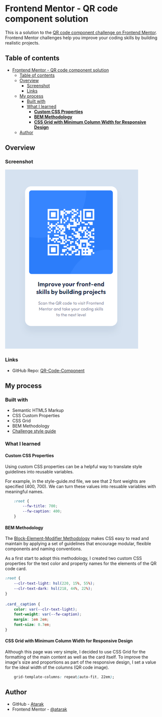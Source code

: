 # Frontend Mentor - QR code component solution

This is a solution to the [QR code component challenge on Frontend Mentor](https://www.frontendmentor.io/challenges/qr-code-component-iux_sIO_H). Frontend Mentor challenges help you improve your coding skills by building realistic projects. 

## Table of contents

- [Frontend Mentor - QR code component solution](#frontend-mentor---qr-code-component-solution)
  - [Table of contents](#table-of-contents)
  - [Overview](#overview)
    - [Screenshot](#screenshot)
    - [Links](#links)
  - [My process](#my-process)
    - [Built with](#built-with)
    - [What I learned](#what-i-learned)
      - [**Custom CSS Properties**](#custom-css-properties)
      - [**BEM Methodology**](#bem-methodology)
      - [**CSS Grid with Minimum Column Width for Responsive Design**](#css-grid-with-minimum-column-width-for-responsive-design)
  - [Author](#author)

## Overview

### Screenshot

![](./design/desktop-screenshot-zoom-20230524.png)

### Links

- GitHub Repo: [QR-Code-Component](https://atarak.github.io/fm-qr-code-component/)

## My process

### Built with

- Semantic HTML5 Markup
- CSS Custom Properties
- CSS Grid
- BEM Methodology
- [Challenge style guide](style-guide.md)


### What I learned
#### **Custom CSS Properties**
Using custom CSS properties can be a helpful way to translate style guidelines into reusable variables.

For example, in the style-guide.md file, we see that 2 font weights are specified (400, 700). We can turn these values into resuable variables with meaningful names.
```css
    :root {
        --fw-title: 700;
        --fw-caption: 400;
    }
```

#### **BEM Methodology**
The [Block-Element-Modifier Methodology](https://getbem.com/) makes CSS easy to read and maintain by applying a set of guidelines that encourage modular, flexible components and naming conventions.

As a first start to adopt this methodology, I created two custom CSS properties for the text color and property names for the elements of the QR code card.

```css
:root {
    --clr-text-light: hsl(220, 15%, 55%);
    --clr-text-dark: hsl(218, 44%, 22%);
}

.card__caption {
    color: var(--clr-text-light);
    font-weight: var(--fw-caption);
    margin: 1em 2em;
    font-size: 0.7em;
}
```

#### **CSS Grid with Minimum Column Width for Responsive Design**
Although this page was very simple, I decided to use CSS Grid for the formatting of the main content as well as the card itself. To improve the image's size and proportions as part of the responsive design, I set a value for the ideal width of the columns (QR code image).

```css
    grid-template-columns: repeat(auto-fit, 22em);
```

## Author

- GitHub - [Atarak](https://atarak.github.io/)
- Frontend Mentor - [@atarak](https://www.frontendmentor.io/profile/atarak)
